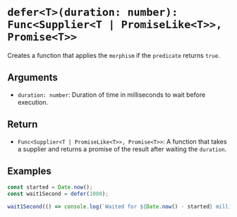 # `defer<T>(duration: number): Func<Supplier<T | PromiseLike<T>>, Promise<T>>`

Creates a function that applies the `morphism` if the `predicate` returns `true`.

## Arguments

* `duration: number`: Duration of time in milliseconds to wait before execution.

## Return

* `Func<Supplier<T | PromiseLike<T>>, Promise<T>>`: A function that takes a supplier and returns a promise of the result after waiting the `duration`.

## Examples

```javascript
const started = Date.now();
const wait1Second = defer(1000);

wait1Second(() => console.log(`Waited for ${Date.now() - started} milliseconds`));
```
